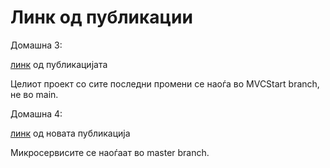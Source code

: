 # Линк од публикации 
Домашна 3:

[линк](https://hotelpediaskopje.azurewebsites.net/) од публикацијата

Целиот проект со сите последни промени се наоѓа во MVCStart branch,  не во main.

Домашна 4:

[линк](https://hotelpediaskopjeapp.azurewebsites.net) од новата публикација

Микросервисите се наоѓаат во master branch.
